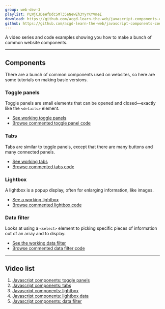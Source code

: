 ```yaml
---
group: web-dev-3
playlist: PLWjCJDeWfDdcSMT35eNewEh3YyrKYVmeI
download: https://github.com/acgd-learn-the-web/javascript-components-code/archive/master.zip
github: https://github.com/acgd-learn-the-web/javascript-components-code
---
```


A video series and code examples showing you how to make a bunch of common website components.

---

## Components

There are a bunch of common components used on websites, so here are some tutorials on making basic versions.

### Toggle panels

Toggle panels are small elements that can be opened and closed—exactly like the `<details>` element.

- [See working toggle panels](http://learn-the-web.algonquindesign.ca/javascript-components-code/panels.html)
- [Browse commented toggle panel code](https://github.com/acgd-learn-the-web/javascript-components-code/blob/gh-pages/js/panels.js)

### Tabs

Tabs are similar to toggle panels, except that there are many buttons and many connected panels.

- [See working tabs](http://learn-the-web.algonquindesign.ca/javascript-components-code/tabs.html)
- [Browse commented tabs code](https://github.com/acgd-learn-the-web/javascript-components-code/blob/gh-pages/js/tabs.js)

### Lightbox

A lightbox is a popup display, often for enlarging information, like images.

- [See a working lightbox](http://learn-the-web.algonquindesign.ca/javascript-components-code/lightbox.html)
- [Browse commented lightbox code](https://github.com/acgd-learn-the-web/javascript-components-code/blob/gh-pages/js/lightbox.js)

### Data filter

Looks at using a `<select>` element to picking specific pieces of information out of an array and to display.

- [See the working data filter](http://learn-the-web.algonquindesign.ca/javascript-components-code/data-filter.html)
- [Browse commented data filter code](https://github.com/acgd-learn-the-web/javascript-components-code/blob/gh-pages/js/data-filter.js)

---

## Video list

1. [Javascript components: toggle panels](https://www.youtube.com/watch?v=tAmM6B7KkbQ&index=1&list=PLWjCJDeWfDdcSMT35eNewEh3YyrKYVmeI)
2. [Javascript components: tabs](https://www.youtube.com/watch?v=kjL_HM08CcA&index=2&list=PLWjCJDeWfDdcSMT35eNewEh3YyrKYVmeI)
3. [Javascript components: lightbox](https://www.youtube.com/watch?v=ucLr525mX60&index=3&list=PLWjCJDeWfDdcSMT35eNewEh3YyrKYVmeI)
4. [Javascript components: lightbox data](https://www.youtube.com/watch?v=7O-iK_D0H4w&index=4&list=PLWjCJDeWfDdcSMT35eNewEh3YyrKYVmeI)
5. [Javascript components: data filter](https://www.youtube.com/watch?v=CJbr44MmvXY&index=5&list=PLWjCJDeWfDdcSMT35eNewEh3YyrKYVmeI)
